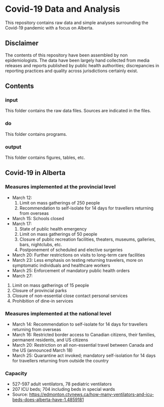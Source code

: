 # Covid-19 Data and Analysis
This repository contains raw data and simple analyses surrounding the Covid-19 pandemic with a focus on Alberta.

## Disclaimer
The contents of this repository have been assembled by non epidemiologists.  The data have been largely hand collected from media releases and reports published by public health authorities; discrepancies in reporting practices and quality across jurisdictions certainly exist.

## Contents
### input
This folder contains the raw data files.  Sources are indicated in the files.

### do
This folder contains programs.

### output
This folder contains figures, tables, etc.

## Covid-19 in Alberta
### Measures implemented at the provincial level
* March 12: 
  1. Limit on mass gatherings of 250 people
  2. Recommendation to self-isolate for 14 days for travellers returning from overseas
* March 15: Schools closed
* March 17: 
  1. State of public health emergency
  2. Limit on mass gatherings of 50 people
  3. Closure of public recreation facilities, theaters, museums, galleries, bars, nightclubs, etc.
  4. Postponement of scheduled and elective surgeries
 * March 20: Further restrictions on visits to long-term care facilities
 * March 23: Less emphasis on testing returning travelers, more on symptomatic individuals and healthcare workers
 * March 25: Enforcement of mandatory public health orders
 * March 27:
  1. Limit on mass gatherings of 15 people
  2. Closure of provincial parks
  3. Closure of non-essential close contact personal services
  4. Prohibition of dine-in services
 
### Measures implemented at the national level
* March 14: Recommendation to self-isolate for 14 days for travellers returning from overseas
* March 16: Restricted border access to Canadian citizens, their families, permanent residents, and US citizens
* March 20: Restriction on all non-essential travel between Canada and the US (announced March 18)
* March 25: Quarantine act invoked; mandatory self-isolation for 14 days for travellers returning from outside the country

### Capacity
* 527-597 adult ventilators, 78 pediatric ventilators
* 207 ICU beds; 704 including beds in special wards
* Source: https://edmonton.ctvnews.ca/how-many-ventilators-and-icu-beds-does-alberta-have-1.4859181
